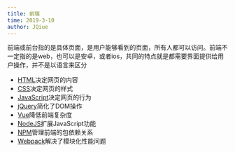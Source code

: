 ```yaml
---
title: 前端
time: 2019-3-10
author: JQiue
---
```


前端或前台指的是具体页面，是用户能够看到的页面，所有人都可以访问。前端不一定指的是web，也可以是安卓，或者ios，共同的特点就是都需要界面提供给用户操作，并不是以语言来区分

+ [HTML](./html/)决定网页的内容
+ [CSS](./css/)决定网页的样式
+ [JavaScript](/code/language/js/)决定网页的行为
+ [jQuery](./jquery/)简化了DOM操作
+ [Vue](./vue/)降低前端复杂度
+ [NodeJS](/code/lead/nodejs/)扩展JavaScript功能
+ [NPM](./npm/)管理前端的包依赖关系
+ [Webpack](./webpack/)解决了模块化性能问题
